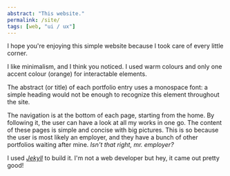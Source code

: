 ```yaml
---
abstract: "This website."
permalink: /site/
tags: [web, "ui / ux"]
---
```


I hope you're enjoying this simple website because I took care of every little corner.

I like minimalism, and I think you noticed. I used warm colours and only one accent colour (orange) for interactable elements.

The abstract (or title) of each portfolio entry uses a monospace font: a simple heading would not be enough to recognize this element throughout the site.

The navigation is at the bottom of each page, starting from the home. By following it, the user can have a look at all my works in one go. The content of these pages is simple and concise with big pictures. This is so because the user is most likely an employer, and they have a bunch of other portfolios waiting after mine. *Isn't that right, mr. employer?*

I used *[Jekyll](https://jekyllrb.com/)* to build it. I'm not a web developer but hey, it came out pretty good!
